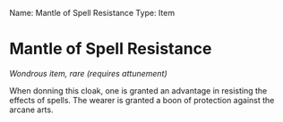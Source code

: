 Name: Mantle of Spell Resistance
Type: Item

# Mantle of Spell Resistance
_Wondrous item, rare (requires attunement)_

When donning this cloak, one is granted an advantage in resisting the effects of spells. The wearer is granted a boon of protection against the arcane arts.